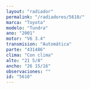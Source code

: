 ```yaml
---
layout: "radiador"
permalink: "/radiadores/5610/"
marca: "Toyota"
modelo: "Tundra"
ano: "2001"
motor: "V6 3.4"
transmision: "Automática"
parte: "431486"
clima: "Con clima"
alto: "21 5/8"
ancho: "26 15/16"
observaciones: ""
id: "5610"
---
```


